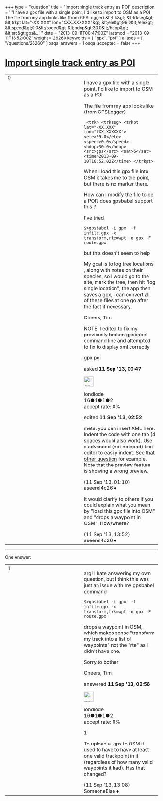 +++
type = "question"
title = "Import single track entry as POI"
description = '''I have a gpx file with a single point, I&#x27;d like to import to OSM as a POI The file from my app looks like (from GPSLogger)  &amp;lt;trk&amp;gt; &amp;lt;trkseg&amp;gt; &amp;lt;trkpt lat=&quot;-XX.XXX&quot; lon=&quot;XXX.XXXXXX&quot;&amp;gt; &amp;lt;ele&amp;gt;99.0&amp;lt;/ele&amp;gt; &amp;lt;speed&amp;gt;0.0&amp;lt;/speed&amp;gt; &amp;lt;hdop&amp;gt;30.0&amp;lt;/hdop&amp;gt; &amp;lt;src&amp;gt;gps&amp;...'''
date = "2013-09-11T00:47:00Z"
lastmod = "2013-09-11T13:52:00Z"
weight = 26260
keywords = [ "gpx", "poi" ]
aliases = [ "/questions/26260" ]
osqa_answers = 1
osqa_accepted = false
+++

<div class="headNormal">

# [Import single track entry as POI](/questions/26260/import-single-track-entry-as-poi)

</div>

<div id="main-body">

<div id="askform">

<table id="question-table" style="width:100%;">
<colgroup>
<col style="width: 50%" />
<col style="width: 50%" />
</colgroup>
<tbody>
<tr>
<td style="width: 30px; vertical-align: top"><div class="vote-buttons">
<span id="post-26260-upvote" class="ajax-command post-vote up" rel="nofollow" title="I like this post (click again to cancel)"> </span>
<div id="post-26260-score" class="post-score" title="current number of votes">
0
</div>
<span id="post-26260-downvote" class="ajax-command post-vote down" rel="nofollow" title="I dont like this post (click again to cancel)"> </span> <span id="favorite-mark" class="ajax-command favorite-mark" rel="nofollow" title="mark/unmark this question as favorite (click again to cancel)"> </span>
<div id="favorite-count" class="favorite-count">
&#10;</div>
</div></td>
<td><div id="item-right">
<div class="question-body">
<p>I have a gpx file with a single point, I'd like to import to OSM as a POI</p>
<p>The file from my app looks like (from GPSLogger)</p>
<p><code> &lt;trk&gt; &lt;trkseg&gt; &lt;trkpt lat="-XX.XXX" lon="XXX.XXXXXX"&gt; &lt;ele&gt;99.0&lt;/ele&gt; &lt;speed&gt;0.0&lt;/speed&gt; &lt;hdop&gt;30.0&lt;/hdop&gt; &lt;src&gt;gps&lt;/src&gt; &lt;sat&gt;6&lt;/sat&gt; &lt;time&gt;2013-09-10T18:52:02Z&lt;/time&gt; &lt;/trkpt&gt; </code></p>
<p>When I load this gpx file into OSM it takes me to the point, but there is no marker there.</p>
<p>How can I modify the file to be a POI? does gpsbabel support this ?</p>
<p>I've tried</p>
<pre><code>$&gt;gpsbabel -i gpx  -f infile.gpx -x transform,rte=wpt -o gpx -F route.gpx</code></pre>
<p>but this doesn't seem to help</p>
<p>My goal is to log tree locations , along with notes on their species, so I would go to the site, mark the tree, then hit "log single location", the app then saves a gpx, I can convert all of these files at one go after the fact if necessary.</p>
<p>Cheers, Tim</p>
<p>NOTE: I edited to fix my previously broken gpsbabel command line and attempted to fix to display xml correctly</p>
</div>
<div id="question-tags" class="tags-container tags">
<span class="post-tag tag-link-gpx" rel="tag" title="see questions tagged &#39;gpx&#39;">gpx</span> <span class="post-tag tag-link-poi" rel="tag" title="see questions tagged &#39;poi&#39;">poi</span>
</div>
<div id="question-controls" class="post-controls">
&#10;</div>
<div class="post-update-info-container">
<div class="post-update-info post-update-info-user">
<p>asked <strong>11 Sep '13, 00:47</strong></p>
<img src="https://secure.gravatar.com/avatar/55f24a02ed681bc622c509f0e4a3d9ab?s=32&amp;d=identicon&amp;r=g" class="gravatar" width="32" height="32" alt="iondiode&#39;s gravatar image" />
<p><span>iondiode</span><br />
<span class="score" title="16 reputation points">16</span><span title="1 badges"><span class="badge1">●</span><span class="badgecount">1</span></span><span title="1 badges"><span class="silver">●</span><span class="badgecount">1</span></span><span title="2 badges"><span class="bronze">●</span><span class="badgecount">2</span></span><br />
<span class="accept_rate" title="Rate of the user&#39;s accepted answers">accept rate:</span> <span title="iondiode has no accepted answers">0%</span></p>
</div>
<div class="post-update-info post-update-info-edited">
<p><span> edited <strong>11 Sep '13, 02:52</strong> </span></p>
</div>
</div>
<div id="comments-container-26260" class="comments-container">
<span id="26261"></span>
<div id="comment-26261" class="comment">
<div id="post-26261-score" class="comment-score">
&#10;</div>
<div class="comment-text">
<p>meta: you can insert XML here. Indent the code with one tab (4 spaces would also work). Use a advanced (not notepad) text editor to easily indent. See <a href="/questions/25095/whats-wrong-with-my-pseudo-waypoint-fake-trackpoint-gpx-file-expected-state-trackpoint-got-state-unknown-xml-parser">that other question</a> for example. Note that the preview feature is showing a wrong preview.</p>
</div>
<div id="comment-26261-info" class="comment-info">
<span class="comment-age">(11 Sep '13, 01:10)</span> <span class="comment-user userinfo">aseerel4c26 ♦</span>
</div>
</div>
<span id="26285"></span>
<div id="comment-26285" class="comment">
<div id="post-26285-score" class="comment-score">
&#10;</div>
<div class="comment-text">
<p>It would clarify to others if you could explain what you mean by "load this gpx file into OSM" and "drops a waypoint in OSM". How/where?</p>
</div>
<div id="comment-26285-info" class="comment-info">
<span class="comment-age">(11 Sep '13, 13:52)</span> <span class="comment-user userinfo">aseerel4c26 ♦</span>
</div>
</div>
</div>
<div id="comment-tools-26260" class="comment-tools">
&#10;</div>
<div class="clear">
&#10;</div>
<div id="comment-26260-form-container" class="comment-form-container">
&#10;</div>
<div class="clear">
&#10;</div>
</div></td>
</tr>
</tbody>
</table>

------------------------------------------------------------------------

<div class="tabBar">

<span id="sort-top"></span>

<div class="headQuestions">

One Answer:

</div>

</div>

<span id="26262"></span>

<div id="answer-container-26262" class="answer answered-by-owner">

<table style="width:100%;">
<colgroup>
<col style="width: 50%" />
<col style="width: 50%" />
</colgroup>
<tbody>
<tr>
<td style="width: 30px; vertical-align: top"><div class="vote-buttons">
<span id="post-26262-upvote" class="ajax-command post-vote up" rel="nofollow" title="I like this post (click again to cancel)"> </span>
<div id="post-26262-score" class="post-score" title="current number of votes">
1
</div>
<span id="post-26262-downvote" class="ajax-command post-vote down" rel="nofollow" title="I dont like this post (click again to cancel)"> </span>
</div></td>
<td><div class="item-right">
<div class="answer-body">
<p>arg! I hate answering my own question, but I think this was just an issue with my gpsbabel command</p>
<pre><code>$&gt;gpsbabel -i gpx  -f infile.gpx -x transform,trk=wpt -o gpx -F route.gpx</code></pre>
<p>drops a waypoint in OSM, which makes sense "transform my track into a list of waypoints" not the "rte" as I didn't have one.</p>
<p>Sorry to bother</p>
<p>Cheers, Tim</p>
</div>
<div class="answer-controls post-controls">
&#10;</div>
<div class="post-update-info-container">
<div class="post-update-info post-update-info-user">
<p>answered <strong>11 Sep '13, 02:56</strong></p>
<img src="https://secure.gravatar.com/avatar/55f24a02ed681bc622c509f0e4a3d9ab?s=32&amp;d=identicon&amp;r=g" class="gravatar" width="32" height="32" alt="iondiode&#39;s gravatar image" />
<p><span>iondiode</span><br />
<span class="score" title="16 reputation points">16</span><span title="1 badges"><span class="badge1">●</span><span class="badgecount">1</span></span><span title="1 badges"><span class="silver">●</span><span class="badgecount">1</span></span><span title="2 badges"><span class="bronze">●</span><span class="badgecount">2</span></span><br />
<span class="accept_rate" title="Rate of the user&#39;s accepted answers">accept rate:</span> <span title="iondiode has no accepted answers">0%</span></p>
</div>
</div>
<div id="comments-container-26262" class="comments-container">
<span id="26282"></span>
<div id="comment-26282" class="comment">
<div id="post-26282-score" class="comment-score">
1
</div>
<div class="comment-text">
<p>To upload a .gpx to OSM it used to have to have at least one valid trackpoint in it (regardless of how many valid waypoints it had). Has that changed?</p>
</div>
<div id="comment-26282-info" class="comment-info">
<span class="comment-age">(11 Sep '13, 13:08)</span> <span class="comment-user userinfo">SomeoneElse ♦</span>
</div>
</div>
</div>
<div id="comment-tools-26262" class="comment-tools">
&#10;</div>
<div class="clear">
&#10;</div>
<div id="comment-26262-form-container" class="comment-form-container">
&#10;</div>
<div class="clear">
&#10;</div>
</div></td>
</tr>
</tbody>
</table>

</div>

<div class="paginator-container-left">

</div>

</div>

</div>

